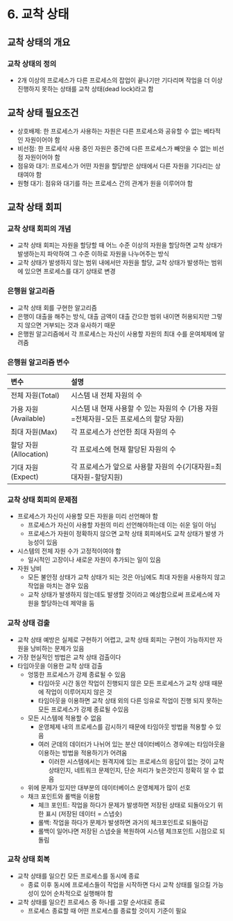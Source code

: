 # 6. 교착 상태

## 교착 상태의 개요
### 교착 상태의 정의
- 2개 이상의 프로세스가 다른 프로세스의 잡업이 끝나기만 기다리며 작업을 더 이상 진행하지 못하는 상태를 교착 상태(dead lock)라고 함

## 교착 상태 필요조건
- 상호배제: 한 프로세스가 사용하는 자원은 다른 프로세스와 공유할 수 없는 베타적인 자원이어야 함
- 비선점: 한 프로세삭 사용 중인 자원은 중간에 다른 프로세스가 빼앗을 수 없는 비선점 자원이어야 함
- 점유와 대기: 프로세스가 어떤 자원을 할당받은 상태에서 다른 자원을 기다리는 상태여야 함
- 원형 대기: 점유와 대기를 하는 프로세스 간의 관계가 원을 이루어야 함

## 교착 상태 회피
### 교착 상태 회피의 개념
- 교착 상태 회피는 자원을 할당할 때 어느 수준 이상의 자원을 할당하면 교착 상태가 발생하는지 파악하여 그 수준 이하로 자원을 나누어주는 방식
- 교착 상태가 발생하지 않는 범위 내에서만 자원을 할당, 교착 상태가 발생하는 범위에 있으면 프로세스를 대기 상태로 변경
### 은행원 알고리즘
- 교착 상태 회를 구현한 알고리즘
- 은행이 대출을 해주는 방식, 대출 금액이 대출 간으한 범위 내이면 허용되지만 그렇지 않으면 거부되는 것과 유사하기 때문
- 은행원 알고리즘에서 각 프로세스는 자신이 사용할 자원의 최대 수를 운여체제에 알려줌  
### 은행원 알고리즘 변수
|변수|설명|
|:---|:---|
|전체 자원(Total)|시스템 내 전체 자원의 수|
|가용 자원(Available)|시스템 내 현재 사용할 수 있는 자원의 수 (가용 자원=전체자원-모든 프로세스의 할당 자원)|
|최대 자원(Max)|각 프로세스가 선언한 최대 자원의 수|
|할당 자원(Allocation)|각 프로세스에 현재 할당된 자원의 수|
|기대 자원(Expect)|각 프로세스가 앞으로 사용할 자원의 수(기대자원=최대자원-할당지원)|
### 교착 상태 회피의 문제점
- 프로세스가 자신이 사용할 모든 자원을 미리 선언해야 함
    - 프로세스가 자신이 사용할 자원의 미리 선언해야하는데 이는 쉬운 일이 아님
    - 프로세스가 자원이 정확하지 않으면 교착 상태 회피에서도 교착 상태가 발생 가능성이 있음
- 시스템의 전체 자원 수가 고정적이여야 함
    - 일시적인 고장이나 새로운 자원이 추가되는 일이 있음
- 자원 낭비
    - 모든 불안정 상태가 교착 상태가 되는 것은 아님에도 최대 자원을 사용하지 않고 작업을 마치는 경우 있음
    - 교착 상태가 발생하지 않는데도 발생할 것이라고 예상함으로써 프로세스에 자원을 할당하는데 제약을 둠
### 교착 상태 검출
- 교착 상태 예방은 실제로 구현하기 어렵고, 교착 상태 회피는 구현이 가능하지만 자원을 낭비하는 문제가 있음
- 가장 현실적인 방법은 교착 상태 검출이다
- 타임아웃을 이용한 교착 상태 검출
    - 엉뚱한 프로세스가 강제 종료될 수 있음
        - 타임아웃 시간 동안 작업이 진행되지 않은 모든 프로세스가 교착 상태 때문에 작업이 이루어지지 않은 것
        - 타임아웃을 이용하면 교착 상태 외의 다른 잉유로 작업이 진행 되지 못하는 모든 프로세스가 강제 종료될 수있음
    - 모든 시스템에 적용할 수 없음
        - 운영체제 내의 프로세스를 감시하기 때문에 타임아웃 방법을 적용할 수 있음
        - 여러 군데의 데이터가 나뉘어 있는 분산 데이터베이스 경우에는 타임아웃을 이용하는 방법을 적용하기가 어려움
            - 이러한 시스템에서는 원격지에 있는 프로세스의 응답이 없는 것이 교착 상태인지, 네트워크 문제인지, 단순 처리가 늦은것인지 정확히 알 수 없음
    - 위에 문제가 있지만 대부분의 데이터베이스 운영체제가 많이 선호
    - 채크 포인트와 롤백을 이용함
        - 체크 포인트: 작업을 하다가 문제가 발생하면 저장된 상태로 되돌아오기 위한 표시 (저장된 데이터 = 스냅숏)
        - 롤백: 작업을 하다가 문제가 발생하면 과거의 체크포인트로 되돌아감
        - 롤백이 일어나면 저장된 스냅숏을 복원하여 시스템 체크포인트 시점으로 되돌림

### 교착 상태 회복
- 교착 상태를 일으킨 모든 프로세스를 동시에 종료
    - 종료 이후 동시에 프로세스들이 작업을 시작하면 다시 교착 상태를 일으킬 가능성이 있어 순차적으로 실행해야 함
- 교착 상태를 일으킨 프로세스 중 하나를 고랄 순서대로 종료
    - 프로세스 종료할 때 어떤 프로세스를 종료할 것이지 기준이 필요
